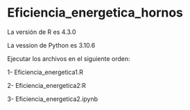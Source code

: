 # Eficiencia_energetica_hornos

La versión de R es 4.3.0 

La vession de Python es  3.10.6


Ejecutar los archivos en el siguiente orden:

1- Eficiencia_energetica1.R

2- Eficiencia_energetica2:R

3- Eficiencia_energetica2.ipynb

